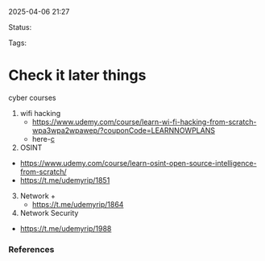 2025-04-06 21:27

Status:

Tags:

# Check it later  things

cyber 
courses 
1. wifi hacking 
	-    https://www.udemy.com/course/learn-wi-fi-hacking-from-scratch-wpa3wpa2wpawep/?couponCode=LEARNNOWPLANS
	- here-[c](https://t.me/udemyrip/1831)
2. OSINT 
- https://www.udemy.com/course/learn-osint-open-source-intelligence-from-scratch/
- https://t.me/udemyrip/1851
3. Network +
	- https://t.me/udemyrip/1864
4. Network Security
- https://t.me/udemyrip/1988

### References
